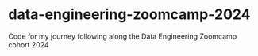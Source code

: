 # data-engineering-zoomcamp-2024
Code for my journey following along the Data Engineering Zoomcamp cohort 2024
